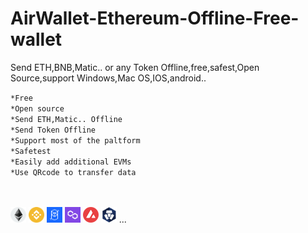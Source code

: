 # AirWallet-Ethereum-Offline-Free-wallet
Send ETH,BNB,Matic.. or any Token Offline,free,safest,Open Source,support Windows,Mac OS,IOS,android..

``*Free``<br>
``*Open source``<br>
``*Send ETH,Matic.. Offline``<br>
``*Send Token Offline``<br>
``*Support most of the paltform``<br>
``*Safetest``<br>
``*Easily add additional EVMs``<br>
``*Use QRcode to transfer data``<br>


<br><br>
<img src="img/1.png" width="25" height="25" alt="eth"> 
<img src="img/56.png" width="25" height="25" alt="bnb">
<img src="img/250.png" width="25" height="25" alt="ftm">
<img src="img/137.png" width="25" height="25" > 
<img src="img/43114.png" width="25" height="25" >
<img src="img/25.png" width="25" height="25" >
...
<br>
